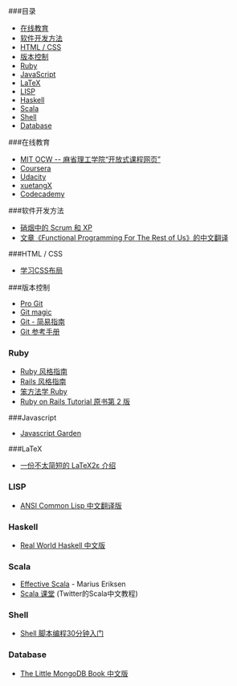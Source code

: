 ###目录
* [在线教育](#在线教育)
* [软件开发方法](#%e8%bd%af%e4%bb%b6%e5%bc%80%e5%8f%91%e6%96%b9%e6%b3%95)
* [HTML / CSS](#html--css)
* [版本控制](#版本控制)
* [Ruby](#ruby)
* [JavaScript](#javascript)
* [LaTeX](#latex)
* [LISP](#lisp)
* [Haskell](#haskell)
* [Scala](#scala)
* [Shell](#shell)
* [Database](#database)   

###在线教育
* [MIT OCW -- 麻省理工学院“开放式课程网页”](http://ocw.mit.edu/courses/translated-courses/simplified-chinese/)
* [Coursera](https://www.coursera.org/courses?orderby=upcoming&lngs=zh)
* [Udacity](https://www.udacity.com/)
* [xuetangX](https://www.xuetangx.com/)
* [Codecademy](http://www.codecademy.com/?locale_code=zh)

###软件开发方法
* [硝烟中的 Scrum 和 XP](http://www.infoq.com/cn/minibooks/scrum-xp-from-the-trenches)
* [文章《Functional Programming For The Rest of Us》的中文翻译](https://github.com/justinyhuang/Functional-Programming-For-The-Rest-of-Us-Cn)

###HTML / CSS
* [学习CSS布局](http://zh.learnlayout.com/)

###版本控制
* [Pro Git](http://git-scm.com/book/zh)
* [Git magic](http://www-cs-students.stanford.edu/~blynn/gitmagic/intl/zh_cn/)
* [Git - 简易指南](http://rogerdudler.github.io/git-guide/index.zh.html)
* [Git 参考手册](http://gitref.justjavac.com/)

### Ruby
* [Ruby 风格指南](https://github.com/JuanitoFatas/ruby-style-guide/blob/master/README-zhCN.md)
* [Rails 风格指南](https://github.com/JuanitoFatas/rails-style-guide/blob/master/README-zhCN.md)
* [笨方法学 Ruby](http://lrthw.github.io/)
* [Ruby on Rails Tutorial 原书第 2 版](http://railstutorial-china.org/)

###Javascript
* [Javascript Garden](http://bonsaiden.github.io/JavaScript-Garden/zh/)

###LaTeX
* [一份不太简短的 LaTeX2ε 介绍](http://ctan.org/pkg/lshort-zh-cn)

### LISP
* [ANSI Common Lisp 中文翻译版](http://acl.readthedocs.org/en/latest/)

### Haskell
* [Real World Haskell 中文版](http://rwh.readthedocs.org/en/latest/)

### Scala
* [Effective Scala](http://twitter.github.io/effectivescala/index-cn.html) - Marius Eriksen
* [Scala 课堂](http://twitter.github.io/scala_school/zh_cn/index.html) (Twitter的Scala中文教程)

### Shell
* [Shell 脚本编程30分钟入门](https://github.com/qinjx/30min_guides/blob/master/shell.md)

### Database
* [The Little MongoDB Book 中文版](https://github.com/justinyhuang/the-little-mongodb-book-cn)
